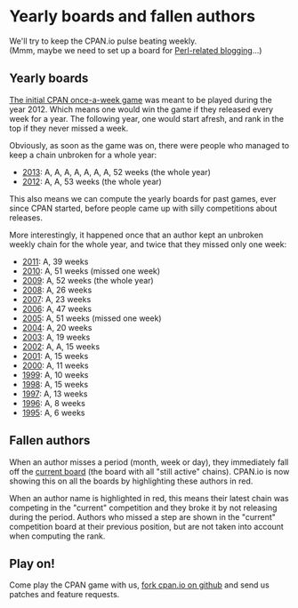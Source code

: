 # Yearly boards and fallen authors

We'll try to keep the CPAN.io pulse beating weekly.  
(Mmm, maybe we need to set up a board for [Perl-related blogging](http://www.enlightenedperl.org/ironman.html)...)

## Yearly boards

[The initial CPAN once-a-week game](http://blog.twoshortplanks.com/2011/12/31/once-a-week-every-week/)
was meant to be played during the year 2012. Which means one would win
the game if they released every week for a year. The following year,
one would start afresh, and rank in the top if they never missed a week.

Obviously, as soon as the game was on, there were people who managed to
keep a chain unbroken for a whole year:

- [2013](/board/once-a/week/2013.html): A<BARBIE>, A<BINGOS>, A<BOOK>, A<CJM>, A<ETHER>, A<FREW>, A<TOBYINK>, 52 weeks (the whole year)
- [2012](/board/once-a/week/2012.html): A<CJM>, A<RJBS>, 53 weeks (the whole year)

This also means we can compute the yearly boards for past games, ever since
CPAN started, before people came up with silly competitions about releases.

More interestingly, it happened once that an author kept an unbroken
weekly chain for the whole year, and twice that they missed only one week:

- [2011](/board/once-a/week/2011.html): A<BINGOS>, 39 weeks
- [2010](/board/once-a/week/2010.html): A<RJBS>, 51 weeks (missed one week)
- [2009](/board/once-a/week/2009.html): A<RJBS>, 52 weeks (the whole year)
- [2008](/board/once-a/week/2008.html): A<GFUJI>, 26 weeks
- [2007](/board/once-a/week/2007.html): A<ADAMK>, 23 weeks
- [2006](/board/once-a/week/2006.html): A<BOOK>, 47 weeks
- [2005](/board/once-a/week/2005.html): A<BOOK>, 51 weeks (missed one week)
- [2004](/board/once-a/week/2004.html): A<RJBS>, 20 weeks
- [2003](/board/once-a/week/2003.html): A<TBONE>, 19 weeks
- [2002](/board/once-a/week/2002.html): A<AUTRIJUS>, A<ELIZABETH>, 15 weeks
- [2001](/board/once-a/week/2001.html): A<LGODDARD>, 15 weeks
- [2000](/board/once-a/week/2000.html): A<GBARR>, 11 weeks
- [1999](/board/once-a/week/1999.html): A<CNANDOR>, 10 weeks
- [1998](/board/once-a/week/1998.html): A<JPRIT>, 15 weeks
- [1997](/board/once-a/week/1997.html): A<CHIPS>, 13 weeks
- [1996](/board/once-a/week/1996.html): A<DOUGM>, 8 weeks
- [1995](/board/once-a/week/1995.html): A<ILYAZ>, 6 weeks

## Fallen authors

When an author misses a period (month, week or day), they immediately fall
off the [current board](/board/once-a/) (the board with all "still active"
chains). CPAN.io is now showing this on all the boards by highlighting
these authors in red.

When an author name is highlighted in red, this means their latest
chain was competing in the "current" competition and they broke it by
not releasing during the period. Authors who missed a step are shown
in the "current" competition board at their previous position, but are
not taken into account when computing the rank.

## Play on!

Come play the CPAN game with us, [fork cpan.io on github](http://github.com/book/CPANio/)
and send us patches and feature requests.
